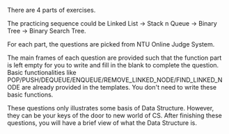 There are 4 parts of exercises. 

The practicing sequence could be Linked List -> Stack n Queue -> Binary Tree -> Binary Search Tree.

For each part, the questions are picked from NTU Online Judge System. 

The main frames of each question are provided such that the function part is left empty for you to write and fill in the blank to complete the question. Basic functionalities like POP/PUSH/DEQUEUE/ENQUEUE/REMOVE_LINKED_NODE/FIND_LINKED_NODE are already provided in the templates. You don't need to write these basic functions.

These questions only illustrates some basis of Data Structure. However, they can be your keys of the door to new world of CS. After finishing these questions, you will have a brief view of what the Data Structure is.
